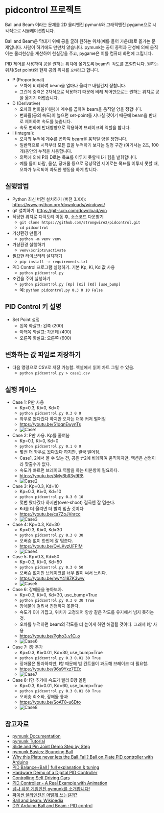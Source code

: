# pidcontrol 프로젝트 

Ball and Beam 이라는 문제를 2D 물리엔진 pymunk와 그래픽엔진 pygame으로 시각적으로 시뮬레이션합니다.

Ball and Beam은 막대기 위에 공을 굴려 원하는 위치(예를 들어 가운데)로 옮기는 문제입니다. 사람이 하기에도 만만치 않습니다.
pymunk는 공이 중력과 관성에 의해 움직이는 물리현상을 계산하여 현실감을 주고, pygame은 이를 컴퓨터 화면에 그립니다.

PID 제어를 사용하여 공을 원하는 위치에 옮기도록 beam의 각도를 조절합니다. 원하는 위치(Set point)와 현재 공의 위치를 `오차`라고 합니다. 
- P (Proportional)
  - 오차에 비례하여 beam을 얼마나 올리고 내릴건지 정합니다. 
  - 그런데 중력은 2차식으로 작용하기 때문에 비례 제어만으로는 원하는 위치로 공을 옮기기 어렵습니다.
- D (Derivative)
  - 오차의 변화율(미분)에 계수를 곱하여 beam을 움직일 양을 정합니다. 
  - 변화율(공의 속도)이 높으면 set-point를 지나칠 것이기 때문에 beam을 반대로 제어하여 속도를 늦춥니다.
  - 속도 변화에 반대방향으로 작용하여 브레이크의 역할을 합니다. 
- I (Integral): 
  - 오차의 누적에 계수를 곱하여 beam을 움직일 양을 정합니다. 
  - 일반적으로 시작부터 모든 값을 누적하기 보다는 일정 구간 (여기서는 2초, 100개)동안의 누적을 사용합니다.
  - 외력에 의해 P와 D로는 목표를 이루지 못할때 I가 힘을 발휘합니다. 
  - 예를 들어 바람, 물살, 장애물 등으로 정상적인 제어로는 목표를 이루지 못할 때, 오차가 누적되어 과도한 행동을 하게 합니다. 

## 실행방법
- Python 최신 버전 설치하기 (버전 3.XX): https://www.python.org/downloads/windows/
- git 설치하기: https://git-scm.com/download/win
- 적당한 위치로 디렉토리 이동 후, 소스코드 다운받기
  - `git clone https://github.com/strongwire2/pidcontrol.git`
  - `cd pidcontrol`
- 가상환경 만들기
  - `python -m venv venv`
- 가상환경 실행하기
  - `venv\Scripts\activate`
- 필요한 라이브러리 설치하기
  - `pip install -r requirements.txt`
- PID Control 프로그램 실행하기. 기본 Kp, Ki, Kd 값 사용
  - `python pidcontrol.py`
- 조건을 주어 실행하기
  - `python pidcontrol.py [Kp] [Ki] [Kd] [use_bump]`
  - 예: `python pidcontrol.py 0.3 0 10 False`

## PID Control 키 설명 
- Set Point 설정
  - 왼쪽 화살표: 왼쪽 (200)
  - 아래쪽 화살표: 가운데 (400)
  - 오른쪽 화살표: 오른쪽 (600)

## 변화하는 값 파일로 저장하기
- 다음 명령으로 CSV로 저장 가능함. 엑셀에서 읽어 차트 그릴 수 있음. 
  - `python pidcontrol.py > case1.csv`

## 실행 케이스
- Case 1: P만 사용
  - Kp=0.3, Ki=0, Kd=0
  - `python pidcontrol.py 0.3 0 0`
  - 좌우로 왔다갔다 하지만 오차는 더욱 커져 떨어짐 
  - https://youtu.be/51oqnEwynTs
  - ![Case1](/data/case1.gif)
- Case 2: P만 사용. Kp를 줄여봄 
  - Kp=0.1, Ki=0, Kd=0
  - `python pidcontrol.py 0.1 0 0`
  - 몇번 더 좌우로 왔다갔다 하지만, 결국 떨어짐. 
  - Case1, 2에서 볼 수 있는 건, 공은 t^2에 비례하여 움직이지만, 액션은 선형이라 맞출수가 없다. 
  - 속도가 빠르면 브레이크 역할을 하는 미분항이 필요하다.
  - https://youtu.be/5My6bR3y9R8
  - ![Case2](/data/case2.gif)
- Case 3: Kp=0.3, Kd=10
  - Kp=0.3, Ki=0, Kd=10
  - `python pidcontrol.py 0.3 0 10`
  - 몇번 왔다갔다 하지만(over-shoot) 결국엔 잘 멈춘다. 
  - Kd를 더 올리면 더 빨리 멈출 것이다
  - https://youtu.be/ca7ZoJVnrcc
  - ![Case3](/data/case3.gif)
- Case 4: Kp=0.3, Kd=30
  - Kp=0.3, Ki=0, Kd=30
  - `python pidcontrol.py 0.3 0 30`
  - 오버슛 없이 한번에 잘 멈춘다. 
  - https://youtu.be/QvLKvzUFPIM
  - ![Case4](/data/case4.gif)
- Case 5: Kp=0.3, Kd=50
  - Kp=0.3, Ki=0, Kd=50
  - `python pidcontrol.py 0.3 0 50`
  - 오버슛 없지만 브레이크를 너무 많이 써서 느리다. 
  - https://youtu.be/nwY418ZK3ww
  - ![Case5](/data/case5.gif)
- Case 6: 장애물을 놓아보자. 
  - Kp=0.3, Ki=0, Kd=30, use_bump=True
  - `python pidcontrol.py 0.3 0 30 True`
  - 장애물에 걸려서 진행하지 못한다. 
  - 속도가 0에 가깝고, 위치가 고정되어 항상 같은 각도를 유지해서 넘지 못하는 것.
  - 오차를 누적하면 beam의 각도를 더 높이게 하면 해결될 것이다. 그래서 I항 사용
  - https://youtu.be/Pgho3_v1O_o
  - ![Case6](/data/case6.gif)
- Case 7: I항 추가
  - Kp=0.3, Ki=0.01, Kd=30, use_bump=True
  - `python pidcontrol.py 0.3 0.01 30 True`
  - 장애물은 통과하지만, I항 때문에 빔 컨트롤이 과도해 브레이크 더 필요함. 
  - https://youtu.be/96s9Yxz7EZc
  - ![Case7](/data/case7.gif)
- Case 8: I항 추가에 속도가 빨라 D항 올림
  - Kp=0.3, Ki=0.01, Kd=60, use_bump=True
  - `python pidcontrol.py 0.3 0.01 60 True`
  - 오버슛 최소화, 장애물 통과 
  - https://youtu.be/SoAT8-u6Dto
  - ![Case8](/data/case8.gif)

## 참고자료
- [pymunk Documentation](http://www.pymunk.org/_/downloads/en/stable/pdf/)
- [pymunk Tutorial](https://readthedocs.org/projects/pymunk-tutorial/downloads/pdf/latest/)
- [Slide and Pin Joint Demo Step by Step](https://www.pymunk.org/en/latest/tutorials/SlideAndPinJoint.html)
- [pymunk Basics: Bouncing Ball](https://www.youtube.com/watch?v=nNjRz31-7s0&list=PL_N_kL9gRTm8lh7GxFHh3ym1RXi6I6c50&index=2)
- [Why this Plate never lets the Ball Fall? Ball on Plate PID controller with Arduino](https://www.youtube.com/watch?v=0BDvbljP4Yk)
- [PID Balance+Ball | full explanation & tuning](https://www.youtube.com/watch?v=JFTJ2SS4xyA)
- [Hardware Demo of a Digital PID Controller](https://www.youtube.com/watch?v=fusr9eTceEo)
- [Controlling Self Driving Cars](https://www.youtube.com/watch?v=4Y7zG48uHRo)
- [PID Controller - A Real Example with Animation](https://www.youtube.com/watch?v=7qw7vnTGNsA)
- [넘나 쉬운 게임엔진 pymunk를 소개합니다!](https://www.youtube.com/watch?v=QJsFy2A05X0)
- [파이썬 물리엔진은 어떻게 쓰는걸까?](https://www.youtube.com/watch?v=tF4PctX66ek)
- [Ball and beam: Wikipedia](https://en.wikipedia.org/wiki/Ball_and_beam)
- [DIY Arduino Ball and Beam : PID control](https://www.youtube.com/watch?v=FidxDZ7X6OI)
